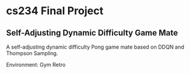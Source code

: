 # cs234 Final Project

## Self-Adjusting Dynamic Difficulty Game Mate

A self-adjusting dynamic difficulty Pong game mate based on DDQN and Thompson Sampling.

Environment: Gym Retro
